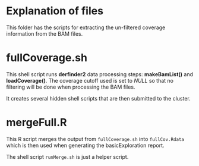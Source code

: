 Explanation of files
====================

This folder has the scripts for extracting the un-filtered coverage information from the BAM files.

# fullCoverage.sh

This shell script runs __derfinder2__ data processing steps: __makeBamList()__ and __loadCoverage()__. The coverage cutoff used is set to _NULL_ so that no filtering will be done when processing the BAM files. 

It creates several hidden shell scripts that are then submitted to the cluster.

# mergeFull.R

This R script merges the output from `fullCoverage.sh` into `fullCov.Rdata` which is then used when generating the basicExploration report.

The shell script `runMerge.sh` is just a helper script.
